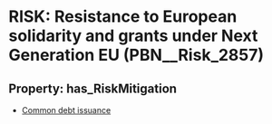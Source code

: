 # RISK: __Resistance to European solidarity and grants under Next Generation EU__ (PBN__Risk_2857)

## Property: has_RiskMitigation

* [Common debt issuance](PBN__Mitigation_1005)

